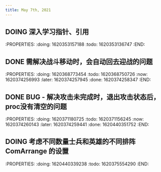 ```yaml
---
title: May 7th, 2021
---
```


## DOING 深入学习指针、引用
:PROPERTIES:
:doing: 1620353157188
:todo: 1620353136747
:END:
## DONE 需解决战斗移动时，会自动回去迎战的问题
:PROPERTIES:
:doing: 1620368773454
:todo: 1620368750726
:now: 1620374256993
:later: 1620374257945
:done: 1620374258347
:END:
## DONE BUG - 解决攻击未完成时，退出攻击状态后，proc没有清空的问题
:PROPERTIES:
:doing: 1620371180725
:todo: 1620371156245
:now: 1620374260143
:later: 1620374259441
:done: 1620440351752
:END:
## DOING 考虑不同数量士兵和英雄的不同排阵 ComArrange 的设置
:PROPERTIES:
:doing: 1620440339238
:todo: 1620375554290
:END:
